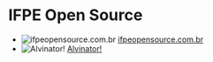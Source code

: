 # IFPE Open Source

- ![ifpeopensource.com.br](https://www.ifpeopensource.com.br/favicon-16x16.png) [ifpeopensource.com.br](ifpeopensource.com.br)
- ![Alvinator!](https://projetos.ifpeopensource.com.br/alvinator/assets/fabicon.ico) [Alvinator!](https://projetos.ifpeopensource.com.br/alvinator/)
